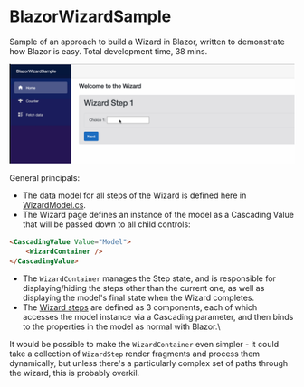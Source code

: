 # BlazorWizardSample
 Sample of an approach to build a Wizard in Blazor, written to demonstrate how Blazor is easy. Total development time, 38 mins.

<img src="./WizardSample.gif">

General principals: 
* The data model for all steps of the Wizard is defined here in [WizardModel.cs](https://github.com/Webreaper/BlazorWizardSample/blob/main/BlazorWizardSample/Data/WizardModel.cs).
* The Wizard page defines an instance of the model as a Cascading Value that will be passed down to all child controls:

```HTML
<CascadingValue Value="Model">
    <WizardContainer />
</CascadingValue>
```
* The `WizardContainer` manages the Step state, and is responsible for displaying/hiding the steps other than the current one, as well as displaying the model's final state when the Wizard completes.
* The [Wizard steps](https://github.com/Webreaper/BlazorWizardSample/tree/main/BlazorWizardSample/Shared/WizardSteps) are defined as 3 components, each of which accesses the model instance via a Cascading parameter, and then binds to the properties in the model as normal with Blazor.\

It would be possible to make the `WizardContainer` even simpler - it could take a collection of `WizardStep` render fragments and process them dynamically, but unless there's a particularly complex set of paths through the wizard, this is probably overkil.
